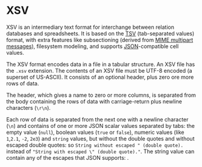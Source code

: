 # XSV

XSV is an intermediary text format for interchange between relation databases and spreadsheets. It is based on the [TSV](https://en.wikipedia.org/wiki/Tab-separated_values) (tab-separated values) format, with extra features like subsectioning (derived from [MIME multipart messages](https://en.wikipedia.org/wiki/MIME#Multipart_messages)), filesystem modeling, and supports [JSON](https://en.wikipedia.org/wiki/JSON)-compatible cell values.

The XSV format encodes data in a file in a tabular structure. An XSV file has the `.xsv` extension. The contents of an XSV file must be UTF-8 encoded (a superset of US-ASCII). It consists of an optional header, plus zero ore more rows of data.

The header, which gives a name to zero or more columns, is separated from the body containing the rows of data with carriage-return plus newline characters (`\r\n`).

Each row of data is separated from the next one with a newline character (`\n`) and contains of one or more JSON scalar values separated by tabs: the empty value (`null`), boolean values (`true` or `false`), numeric values (like `1`,`2.1`, `-2`, `2e3`) and `string` values, but without the double quotes and without escaped double quotes: so `String without escaped " (double quote).` instead of `"String with escaped \" (double quote)."`. The string value can contain any of the escapes that JSON supports: .

